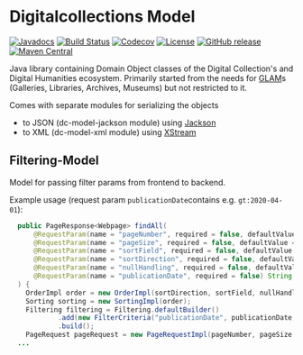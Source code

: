 # Digitalcollections Model

[![Javadocs](https://javadoc.io/badge/de.digitalcollections.model/dc-model-parent.svg)](https://javadoc.io/doc/de.digitalcollections.model/dc-model-parent)
[![Build Status](https://img.shields.io/travis/dbmdz/digitalcollections-model/master.svg)](https://travis-ci.org/dbmdz/digitalcollections-model)
[![Codecov](https://img.shields.io/codecov/c/github/dbmdz/digitalcollections-model/master.svg)](https://codecov.io/gh/dbmdz/digitalcollections-model)
[![License](https://img.shields.io/github/license/dbmdz/digitalcollections-model.svg)](LICENSE)
[![GitHub release](https://img.shields.io/github/release/dbmdz/digitalcollections-model.svg)](https://github.com/dbmdz/digitalcollections-model/releases)
[![Maven Central](https://img.shields.io/maven-central/v/de.digitalcollections.model/dc-model-parent.svg)](https://search.maven.org/search?q=a:dc-model-parent)

Java library containing Domain Object classes of the Digital Collection's and Digital Humanities ecosystem.
Primarily started from the needs for [GLAM](https://en.wikipedia.org/wiki/GLAM_%28industry_sector%29)s (Galleries, Libraries, Archives, Museums) but not restricted to it.

Comes with separate modules for serializing the objects
- to JSON (dc-model-jackson module) using [Jackson](https://github.com/FasterXML/jackson)
- to XML (dc-model-xml module) using [XStream](https://x-stream.github.io/)

## Filtering-Model

Model for passing filter params from frontend to backend.

Example usage (request param `publicationDate`contains e.g. `gt:2020-04-01`):

```java
  public PageResponse<Webpage> findAll(
      @RequestParam(name = "pageNumber", required = false, defaultValue = "0") int pageNumber,
      @RequestParam(name = "pageSize", required = false, defaultValue = "5") int pageSize,
      @RequestParam(name = "sortField", required = false, defaultValue = "uuid") String sortField,
      @RequestParam(name = "sortDirection", required = false, defaultValue = "ASC") Direction sortDirection,
      @RequestParam(name = "nullHandling", required = false, defaultValue = "NATIVE") NullHandling nullHandling,
      @RequestParam(name = "publicationDate", required = false) String publicationDate
  ) {
    OrderImpl order = new OrderImpl(sortDirection, sortField, nullHandling);
    Sorting sorting = new SortingImpl(order);
    Filtering filtering = Filtering.defaultBuilder()
            .add(new FilterCriteria("publicationDate", publicationDate, LocalDate.class))
            .build();
    PageRequest pageRequest = new PageRequestImpl(pageNumber, pageSize, sorting, filtering);
  ...
```